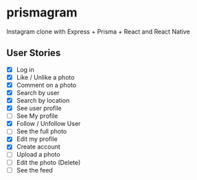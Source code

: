 # prismagram

Instagram clone with Express + Prisma + React and React Native

## User Stories

- [x] Log in
- [x] Like / Unlike a photo
- [x] Comment on a photo
- [x] Search by user
- [x] Search by location
- [x] See user profile
- [ ] See My profile
- [x] Follow / Unfollow User
- [ ] See the full photo
- [x] Edit my profile
- [x] Create account
- [ ] Upload a photo
- [ ] Edit the photo (Delete)
- [ ] See the feed
